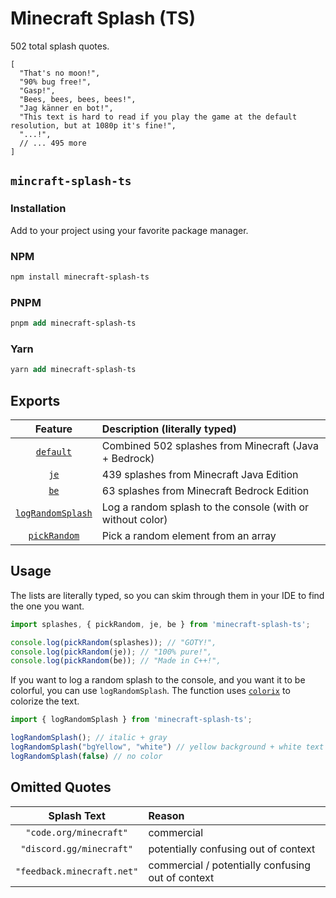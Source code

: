 # Minecraft Splash (TS)

502 total splash quotes.

```json5
[
  "That's no moon!",
  "90% bug free!",
  "Gasp!",
  "Bees, bees, bees, bees!",
  "Jag känner en bot!",
  "This text is hard to read if you play the game at the default resolution, but at 1080p it's fine!",
  "...!",
  // ... 495 more
]
```

## `mincraft-splash-ts`

### Installation

Add to your project using your favorite package manager.

### NPM

```llvm
npm install minecraft-splash-ts
```

### PNPM

```llvm
pnpm add minecraft-splash-ts
```

### Yarn

```llvm
yarn add minecraft-splash-ts
```

## Exports

| Feature | Description (literally typed) |
| :---: | :--- |
| [`default`](src/splashes.mts) | Combined 502 splashes from Minecraft (Java + Bedrock) |
| [`je`](src/splashes.mts) | 439 splashes from Minecraft Java Edition |
| [`be`](src/splashes.mts) | 63 splashes from Minecraft Bedrock Edition |
| [`logRandomSplash`](src/index.mts) | Log a random splash to the console (with or without color) |
| [`pickRandom`](src/index.mts) | Pick a random element from an array |

## Usage

The lists are literally typed, so you can skim through them in your IDE to find the one you want.

```ts
import splashes, { pickRandom, je, be } from 'minecraft-splash-ts';

console.log(pickRandom(splashes)); // "GOTY!",
console.log(pickRandom(je)); // "100% pure!",
console.log(pickRandom(be)); // "Made in C++!",
```

If you want to log a random splash to the console, and you want it to be colorful, you can use `logRandomSplash`. The function uses [`colorix`](https://www.npmjs.com/package/colorix) to colorize the text.

```ts
import { logRandomSplash } from 'minecraft-splash-ts';

logRandomSplash(); // italic + gray
logRandomSplash("bgYellow", "white") // yellow background + white text
logRandomSplash(false) // no color
```

## Omitted Quotes

| Splash Text | Reason |
| :---: | :--- |
| `"code.org/minecraft"` | commercial |
| `"discord.gg/minecraft"` | potentially confusing out of context |
| `"feedback.minecraft.net"` | commercial / potentially confusing out of context |
